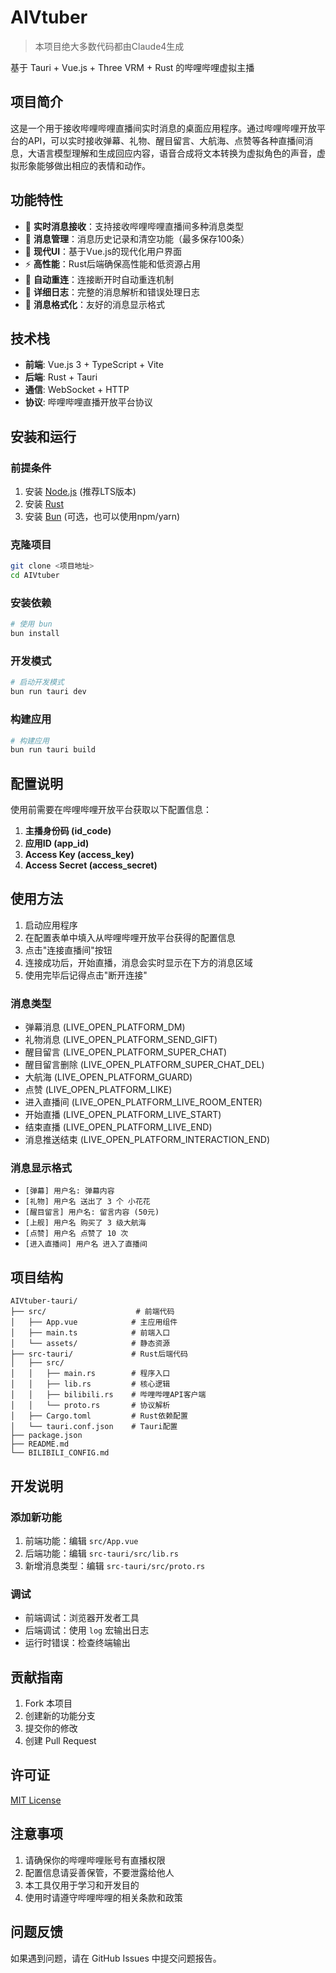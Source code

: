 # AIVtuber

> 本项目绝大多数代码都由Claude4生成

基于 Tauri + Vue.js + Three VRM + Rust 的哔哩哔哩虚拟主播

## 项目简介

这是一个用于接收哔哩哔哩直播间实时消息的桌面应用程序。通过哔哩哔哩开放平台的API，可以实时接收弹幕、礼物、醒目留言、大航海、点赞等各种直播间消息，大语言模型理解和生成回应内容，语音合成将文本转换为虚拟角色的声音，虚拟形象能够做出相应的表情和动作。

## 功能特性

- 🎯 **实时消息接收**：支持接收哔哩哔哩直播间多种消息类型
- 💾 **消息管理**：消息历史记录和清空功能（最多保存100条）
- 🎨 **现代UI**：基于Vue.js的现代化用户界面
- ⚡ **高性能**：Rust后端确保高性能和低资源占用
- 🔄 **自动重连**：连接断开时自动重连机制
- 📝 **详细日志**：完整的消息解析和错误处理日志
- 🎪 **消息格式化**：友好的消息显示格式

## 技术栈

- **前端**: Vue.js 3 + TypeScript + Vite
- **后端**: Rust + Tauri
- **通信**: WebSocket + HTTP
- **协议**: 哔哩哔哩直播开放平台协议

## 安装和运行

### 前提条件

1. 安装 [Node.js](https://nodejs.org/) (推荐LTS版本)
2. 安装 [Rust](https://rustup.rs/)
3. 安装 [Bun](https://bun.sh/) (可选，也可以使用npm/yarn)

### 克隆项目

```bash
git clone <项目地址>
cd AIVtuber
```

### 安装依赖

```bash
# 使用 bun
bun install
```

### 开发模式

```bash
# 启动开发模式
bun run tauri dev
```

### 构建应用

```bash
# 构建应用
bun run tauri build
```

## 配置说明

使用前需要在哔哩哔哩开放平台获取以下配置信息：

1. **主播身份码 (id_code)**
2. **应用ID (app_id)**
3. **Access Key (access_key)**
4. **Access Secret (access_secret)**

## 使用方法

1. 启动应用程序
2. 在配置表单中填入从哔哩哔哩开放平台获得的配置信息
3. 点击"连接直播间"按钮
4. 连接成功后，开始直播，消息会实时显示在下方的消息区域
5. 使用完毕后记得点击"断开连接"

### 消息类型

- 弹幕消息 (LIVE_OPEN_PLATFORM_DM)
- 礼物消息 (LIVE_OPEN_PLATFORM_SEND_GIFT)
- 醒目留言 (LIVE_OPEN_PLATFORM_SUPER_CHAT)
- 醒目留言删除 (LIVE_OPEN_PLATFORM_SUPER_CHAT_DEL)
- 大航海 (LIVE_OPEN_PLATFORM_GUARD)
- 点赞 (LIVE_OPEN_PLATFORM_LIKE)
- 进入直播间 (LIVE_OPEN_PLATFORM_LIVE_ROOM_ENTER)
- 开始直播 (LIVE_OPEN_PLATFORM_LIVE_START)
- 结束直播 (LIVE_OPEN_PLATFORM_LIVE_END)
- 消息推送结束 (LIVE_OPEN_PLATFORM_INTERACTION_END)

### 消息显示格式

- `[弹幕] 用户名: 弹幕内容`
- `[礼物] 用户名 送出了 3 个 小花花`
- `[醒目留言] 用户名: 留言内容 (50元)`
- `[上舰] 用户名 购买了 3 级大航海`
- `[点赞] 用户名 点赞了 10 次`
- `[进入直播间] 用户名 进入了直播间`

## 项目结构

```
AIVtuber-tauri/
├── src/                    # 前端代码
│   ├── App.vue            # 主应用组件
│   ├── main.ts            # 前端入口
│   └── assets/            # 静态资源
├── src-tauri/             # Rust后端代码
│   ├── src/
│   │   ├── main.rs        # 程序入口
│   │   ├── lib.rs         # 核心逻辑
│   │   ├── bilibili.rs    # 哔哩哔哩API客户端
│   │   └── proto.rs       # 协议解析
│   ├── Cargo.toml         # Rust依赖配置
│   └── tauri.conf.json    # Tauri配置
├── package.json
├── README.md
└── BILIBILI_CONFIG.md
```

## 开发说明

### 添加新功能

1. 前端功能：编辑 `src/App.vue`
2. 后端功能：编辑 `src-tauri/src/lib.rs`
3. 新增消息类型：编辑 `src-tauri/src/proto.rs`

### 调试

- 前端调试：浏览器开发者工具
- 后端调试：使用 `log` 宏输出日志
- 运行时错误：检查终端输出

## 贡献指南

1. Fork 本项目
2. 创建新的功能分支
3. 提交你的修改
4. 创建 Pull Request

## 许可证

[MIT License](LICENSE)

## 注意事项

1. 请确保你的哔哩哔哩账号有直播权限
2. 配置信息请妥善保管，不要泄露给他人
3. 本工具仅用于学习和开发目的
4. 使用时请遵守哔哩哔哩的相关条款和政策

## 问题反馈

如果遇到问题，请在 GitHub Issues 中提交问题报告。
